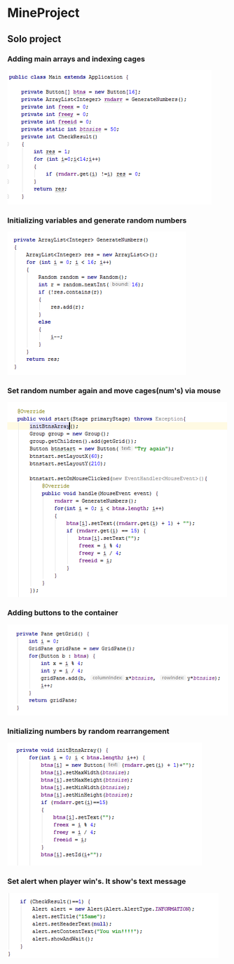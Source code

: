 # MineProject

## Solo project 

### Adding main arrays and indexing cages
<img src="images/Снимок%20экрана%20(33).png">

### Initializing variables and generate random numbers
<img src="images/Снимок%20экрана%20(34).png">

### Set random number again and move cages(num's) via mouse
<img src="images/Снимок%20экрана%20(35).png">

### Adding buttons to the container
<img src="images/Снимок%20экрана%20(36).png">

### Initializing numbers by random rearrangement
<img src="images/Снимок%20экрана%20(37).png">

### Set alert when player win's. It show's text message
<img src="images/Снимок%20экрана%20(39).png">
